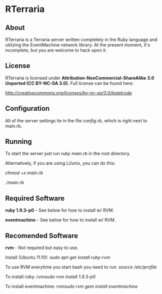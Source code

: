 RTerraria
=========

About
-----
RTerraria is a Terraria server written completely in the Ruby language and utilizing the EventMachine network library. At the present moment, it's incomplete, but you are welcome to hack upon it.

License
-------------
RTerraria is licensed under __Attribution-NonCommercial-ShareAlike 3.0 Unported (CC BY-NC-SA 3.0)__.
Full license can be found here:

_http://creativecommons.org/licenses/by-nc-sa/3.0/legalcode_

Configuration
-------------
All of the server settings lie in the file _config.rb_, which is right next to main.rb.

Running
-------
To start the server just run _ruby main.rb_ in the root directory.

Alternatively, if you are using Li/unix, you can do this:

_chmod +x main.rb_

_./main.rb_

Required Software
-----------------
__ruby 1.9.3-p0__ - See below for how to install w/ RVM.

__eventmachine__ - See below for how to install w/ RVM.

Recomended Software
-----------------
__rvm__ - Not required but easy to use.

Install (Ubuntu 11.10):
_sudo apt-get install ruby-rvm_

To use RVM everytime you start bash you need to run:
_source /etc/profile_

To install ruby:
_rvmsudo rvm install 1.9.3-p0_

To install eventmachine:
_rvmsudo rvm gem install eventmachine_
